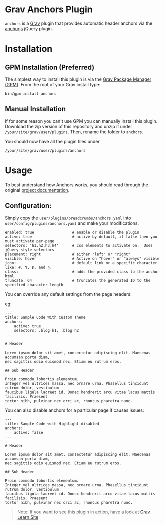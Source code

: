 # Grav Anchors Plugin


`anchors` is a [Grav](http://github.com/getgrav/grav) plugin that provides automatic header anchors via the [anchorjs](http://bryanbraun.github.io/anchorjs) jQuery plugin.

# Installation

## GPM Installation (Preferred)

The simplest way to install this plugin is via the [Grav Package Manager (GPM)](http://learn.getgrav.org/advanced/grav-gpm).  From the root of your Grav install type:

    bin/gpm install anchors

## Manual Installation

If for some reason you can't use GPM you can manually install this plugin. Download the zip version of this repository and unzip it under `/your/site/grav/user/plugins`. Then, rename the folder to `anchors`.

You should now have all the plugin files under

	/your/site/grav/user/plugins/anchors

# Usage

To best understand how Anchors works, you should read through the original [project documentation](https://github.com/bryanbraun/anchorjs).

## Configuration:

Simply copy the `user/plugins/breadcrumbs/anchors.yaml` into `user/config/plugins/anchors.yaml` and make your modifications.

    enabled: true                 # enable or disable the plugin
    active: true                  # active by default, if false then you must activate per-page
    selectors: 'h1,h2,h3,h4'      # css elements to activate on.  Uses jQuery style selectors
    placement: right              # either "left" or "right"
    visible: hover                # Active on "hover" or "always" visible
    icon:                         # default link or a specific character like: #, ¶, ❡, and §.
    class:                        # adds the provided class to the anchor html
    truncate: 64                  # truncates the generated ID to the specified character length

You can override any default settings from the page headers:

eg:

    ---
    title: Sample Code With Custom Theme
    anchors:
        active: true
        selectors: .blog h1, .blog h2
    ---

    # Header

    Lorem ipsum dolor sit amet, consectetur adipiscing elit. Maecenas accumsan porta diam,
    nec sagittis odio euismod nec. Etiam eu rutrum eros.

    ## Sub Header

    Proin commodo lobortis elementum.
    Integer vel ultrices massa, nec ornare urna. Phasellus tincidunt rutrum dolor, vestibulum
    faucibus ligula laoreet id. Donec hendrerit arcu vitae lacus mattis facilisis. Praesent
    tortor nibh, pulvinar nec orci ac, rhoncus pharetra nunc.


You can also disable anchors for a particular page if causes issues:

    ---
    title: Sample Code with Highlight disabled
    anchors:
        active: false
    ---

    # Header

    Lorem ipsum dolor sit amet, consectetur adipiscing elit. Maecenas accumsan porta diam,
    nec sagittis odio euismod nec. Etiam eu rutrum eros.

    ## Sub Header

    Proin commodo lobortis elementum.
    Integer vel ultrices massa, nec ornare urna. Phasellus tincidunt rutrum dolor, vestibulum
    faucibus ligula laoreet id. Donec hendrerit arcu vitae lacus mattis facilisis. Praesent
    tortor nibh, pulvinar nec orci ac, rhoncus pharetra nunc.


> Note: If you want to see this plugin in action, have a look at [Grav Learn Site](http://learn.getgrav.org)

